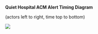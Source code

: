 **Quiet Hospital ACM Alert Timing Diagram**

(actors left to right, time top to bottom)

![](Quiet_Hospital_ACM_alert_timing_diagram_07_html_a6d16a467f3e8fa9.gif)
